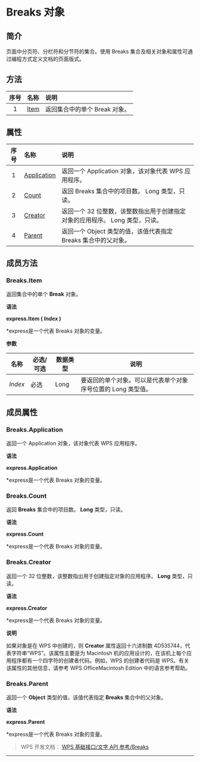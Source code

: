 # Breaks 对象

## 简介

页面中分页符、分栏符和分节符的集合。使用 Breaks 集合及相关对象和属性可通过编程方式定义文档的页面版式。

## 方法

| 序号 | 名称                 | 说明                          |
|:----:|:---------------------|:------------------------------|
|  1   | [Item](#Breaks.Item) | 返回集合中的单个 Break 对象。 |

## 属性

| 序号 | 名称                               | 说明                                                                         |
|:----:|:-----------------------------------|:-----------------------------------------------------------------------------|
|  1   | [Application](#Breaks.Application) | 返回一个 Application 对象，该对象代表 WPS 应用程序。                         |
|  2   | [Count](#Breaks.Count)             | 返回 Breaks 集合中的项目数。 Long 类型，只读。                               |
|  3   | [Creator](#Breaks.Creator)         | 返回一个 32 位整数，该整数指出用于创建指定对象的应用程序。 Long 类型，只读。 |
|  4   | [Parent](#Breaks.Parent)           | 返回一个 Object 类型的值，该值代表指定 Breaks 集合中的父对象。               |

## 成员方法

### Breaks.Item

返回集合中的单个 **Break** 对象。

**语法**

**express.Item ( *Index* )**

\*express是一个代表 Breaks 对象的变量。

**参数**

| 名称    | 必选/可选 | 数据类型 | 说明                                                         |
|---------|-----------|----------|--------------------------------------------------------------|
| *Index* | 必选      | Long     | 要返回的单个对象。可以是代表单个对象序号位置的 Long 类型值。 |

## 成员属性

### Breaks.Application

返回一个 Application 对象，该对象代表 WPS 应用程序。

**语法**

**express.Application**

\*express是一个代表 Breaks 对象的变量。

### Breaks.Count

返回 **Breaks** 集合中的项目数。 **Long** 类型，只读。

**语法**

**express.Count**

\*express是一个代表 Breaks 对象的变量。

### Breaks.Creator

返回一个 32 位整数，该整数指出用于创建指定对象的应用程序。 **Long** 类型，只读。

**语法**

**express.Creator**

\*express是一个代表 Breaks 对象的变量。

**说明**

如果对象是在 WPS 中创建的，则 **Creator** 属性返回十六进制数 4D535744，代表字符串“WPS”。该属性主要是为 Macintosh 机的应用设计的，在该机上每个应用程序都有一个四字符的创建者代码。例如，WPS 的创建者代码是 WPS。有关该属性的其他信息，请参考 WPS OfficeMacintosh Edition 中的语言参考帮助。

### Breaks.Parent

返回一个 **Object** 类型的值，该值代表指定 **Breaks** 集合中的父对象。

**语法**

**express.Parent**

\*express是一个代表 Breaks 对象的变量。

> WPS 开发文档： [WPS 基础接口/文字 API 参考/Breaks](https://qn.cache.wpscdn.cn/encs/doc/office_v19/index.htm)

------------------------------------------------------------------------
